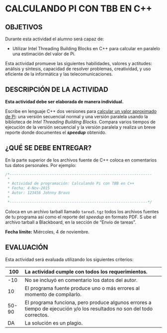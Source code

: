 # CALCULANDO PI CON TBB EN C++
## OBJETIVOS
Durante esta actividad el alumno será capaz de:

* Utilizar Intel Threading Building Blocks en C++ para calcular en paralelo una estimación del valor de Pi.

Esta actividad promueve las siguientes habilidades, valores y actitudes: análisis y síntesis, capacidad de resolver problemas, creatividad, y uso eficiente de la informática y las telecomunicaciones.

## DESCRIPCIÓN DE LA ACTIVIDAD
**Esta actividad debe ser elaborada de manera individual.**

Escribe en lenguaje C++ dos versiones para [calcular un valor aproximado de Pi](advanced_programming/documents/temp/Calculando_Pi_con_Java/Computing_Pi.md): una versión secuencial normal y una versión paralela usando la biblioteca de _Intel Threading Building Blocks_. Compara varios tiempos de ejecución de la versión secuencial y la versión paralela y realiza un breve reporte donde documentes el _**speedup**_ obtenido. 

## ¿QUÉ SE DEBE ENTREGAR?
En la parte superior de los archivos fuente de C++ coloca en comentarios tus datos personales. Por ejemplo:

```c
/*----------------------------------------------------------------
 *
 * Actividad de programación: Calculando Pi con TBB en C++
 * Fecha: 4-Nov-2015
 * Autor: 123456 Johnny Bravo
 *
 *--------------------------------------------------------------*/
 ```

Coloca en un archivo tarball llamado `tarea5.tgz` todos los archivos fuentes de tu programa así como el reporte del _speedup_ en formato PDF.
S
ube el archivo tarball a Blackboard, en la sección de “Envío de tareas”.

**Fecha límite:** Miércoles, 4 de noviembre.

## EVALUACIÓN
Esta actividad será evaluada utilizando los siguientes criterios:

100 |	La actividad cumple con todos los requerimientos.
----- | :---
-10	| No se incluyó en comentario los datos del autor.
10	| El programa fuente produce uno o más errores al momento de compilarlo.
50-90 |	El programa funciona, pero produce algunos errores a tiempo de ejecución y/o los resultados no son del todo correctos.
DA	| La solución es un plagio.
 

